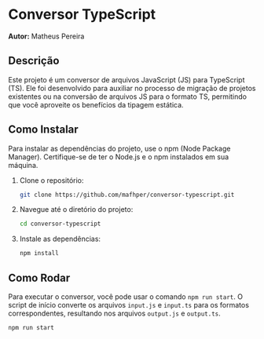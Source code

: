 # Conversor TypeScript

**Autor:** Matheus Pereira

## Descrição

Este projeto é um conversor de arquivos JavaScript (JS) para TypeScript (TS). Ele foi desenvolvido para auxiliar no processo de migração de projetos existentes ou na conversão de arquivos JS para o formato TS, permitindo que você aproveite os benefícios da tipagem estática.

## Como Instalar

Para instalar as dependências do projeto, use o npm (Node Package Manager). Certifique-se de ter o Node.js e o npm instalados em sua máquina.

1.  Clone o repositório:

    ```bash
    git clone https://github.com/mafhper/conversor-typescript.git
    ```

2.  Navegue até o diretório do projeto:

    ```bash
    cd conversor-typescript
    ```

3.  Instale as dependências:

    ```bash
    npm install
    ```

## Como Rodar

Para executar o conversor, você pode usar o comando `npm run start`. O script de início converte os arquivos `input.js` e `input.ts` para os formatos correspondentes, resultando nos arquivos `output.js` e `output.ts`.

```bash
npm run start
```
